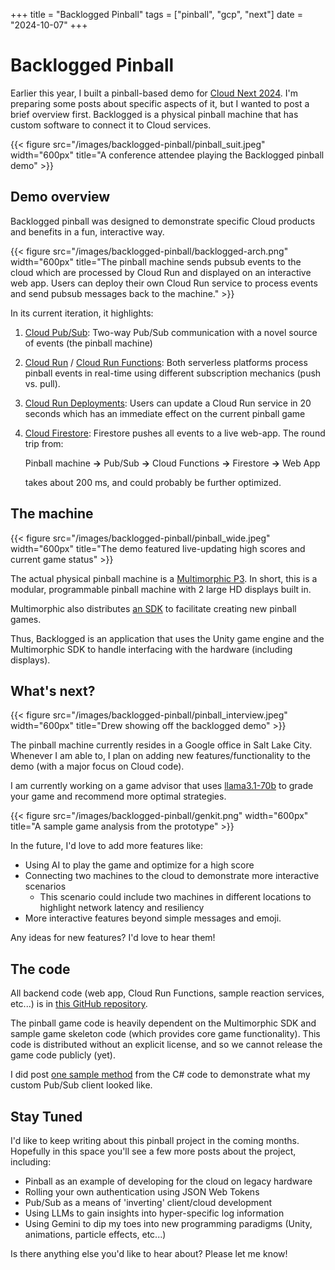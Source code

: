 +++
title =  "Backlogged Pinball"
tags = ["pinball", "gcp", "next"]
date = "2024-10-07"
+++

# Backlogged Pinball

Earlier this year, I built a pinball-based demo for [Cloud Next 2024](https://cloud.withgoogle.com/next).  I'm preparing some posts about specific aspects of it, but I wanted to post a brief overview first.  Backlogged is a physical pinball machine that has custom software to connect it to Cloud
services.


{{< figure src="/images/backlogged-pinball/pinball_suit.jpeg" width="600px" title="A conference attendee playing the Backlogged pinball demo" >}}

## Demo overview



Backlogged pinball was designed to demonstrate specific Cloud products and
benefits in a fun, interactive way.

{{< figure src="/images/backlogged-pinball/backlogged-arch.png" width="600px" title="The pinball machine sends pubsub events to the cloud which are processed by Cloud Run and displayed on an interactive web app. Users can deploy their own Cloud Run service to process events and send pubsub messages back to the machine." >}}

In its current iteration, it highlights:

1.  [Cloud Pub/Sub](https://cloud.google.com/pubsub): Two-way Pub/Sub communication with a novel source of events
    (the pinball machine)
1.  [Cloud Run](https://cloud.google.com/run/) / [Cloud Run Functions](https://cloud.google.com/functions): Both serverless platforms process pinball
    events in real-time using different subscription mechanics (push vs. pull).
1.  [Cloud Run Deployments](https://cloud.google.com/run/docs/deploying): Users can update a Cloud Run service in 20 seconds
    which has an immediate effect on the current pinball game
1.  [Cloud Firestore](https://firebase.google.com/docs/firestore): Firestore pushes all events to a live web-app. The round
    trip from:

    Pinball machine **->** Pub/Sub **->** Cloud Functions **->** Firestore **->**
    Web App

    takes about 200 ms, and could probably be further optimized.

## The machine

{{< figure src="/images/backlogged-pinball/pinball_wide.jpeg" width="600px" title="The demo featured live-updating high scores and current game status" >}}

The actual physical pinball machine is a
[Multimorphic P3](https://www.multimorphic.com/p3-pinball-platform/). In short,
this is a modular, programmable pinball machine with 2 large HD displays built
in.

Multimorphic also distributes
[an SDK](https://www.multimorphic.com/p3-pinball-platform/3rd-party-developers/)
to facilitate creating new pinball games.

Thus, Backlogged is an application that uses the Unity game engine and the
Multimorphic SDK to handle interfacing with the hardware (including displays).

## What's next?
{{< figure src="/images/backlogged-pinball/pinball_interview.jpeg" width="600px" title="Drew showing off the backlogged demo" >}}

The pinball machine currently resides in a Google office in Salt Lake City.  Whenever I am able to, I plan on adding new features/functionality to the demo (with a major focus on Cloud code).

I am currently working on a game advisor that uses [llama3.1-70b](https://ollama.com/library/llama3.1:70b) to grade your game and recommend more optimal strategies. 

{{< figure src="/images/backlogged-pinball/genkit.png" width="600px" title="A sample game analysis from the prototype" >}}

In the future, I'd love to add more features like:

*  Using AI to play the game and optimize for a high score
*  Connecting two machines to the cloud to demonstrate more interactive
    scenarios
    *   This scenario could include two machines in different locations to
        highlight network latency and resiliency
*  More interactive features beyond simple messages and emoji.

Any ideas for new features?  I'd love to hear them!


## The code

All backend code (web app, Cloud Run Functions, sample reaction services, etc...) is
in
[this GitHub repository](https://github.com/GoogleCloudPlatform/backlogged-pinball-backend/).

The pinball game code is heavily dependent on the Multimorphic SDK and sample
game skeleton code (which provides core game functionality). This code is
distributed without an explicit license, and so we cannot release the game code
publicly (yet).

I did post [one sample method](https://github.com/GoogleCloudPlatform/backlogged-pinball-backend/blob/main/sample-code/csharp-pubsub/pubsub-post.cs) from the C# code to demonstrate what my custom Pub/Sub client looked like.

## Stay Tuned
I'd like to keep writing about this pinball project in the coming months.  Hopefully in this space you'll see a few more posts about the project, including:

* Pinball as an example of developing for the cloud on legacy hardware
* Rolling your own authentication using JSON Web Tokens
* Pub/Sub as a means of 'inverting' client/cloud development
* Using LLMs to gain insights into hyper-specific log information
* Using Gemini to dip my toes into new programming paradigms (Unity, animations, particle effects, etc...)

Is there anything else you'd like to hear about?  Please let me know!